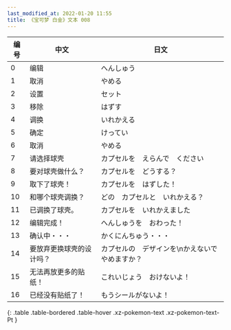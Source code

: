 ```yaml
---
last_modified_at: 2022-01-20 11:55
title: 《宝可梦 白金》文本 008
---
```

| 编号 | 中文 | 日文 |
| ---- | ---- | ---- |
| 0 | 编辑 | へんしゅう |
| 1 | 取消 | やめる |
| 2 | 设置 | セット |
| 3 | 移除 | はずす |
| 4 | 调换 | いれかえる |
| 5 | 确定 | けってい |
| 6 | 取消 | やめる |
| 7 | 请选择球壳 | カプセルを　えらんで　ください |
| 8 | 要对球壳做什么？ | カプセルを　どうする？ |
| 9 | 取下了球壳！ | カプセルを　はずした！ |
| 10 | 和哪个球壳调换？ | どの　カプセルと　いれかえる？ |
| 11 | 已调换了球壳。 | カプセルを　いれかえました |
| 12 | 编辑完成！ | へんしゅうを　おわった！ |
| 13 | 确认中・・・ | かくにんちゅう・・・ |
| 14 | 要放弃更换球壳的设计吗？ | カプセルの　デザインを\nかえないで　やめますか？ |
| 15 | 无法再放更多的贴纸！ | これいじょう　おけないよ！ |
| 16 | 已经没有贴纸了！ | もうシールがないよ！ |
{: .table .table-bordered .table-hover .xz-pokemon-text .xz-pokemon-text-Pt }